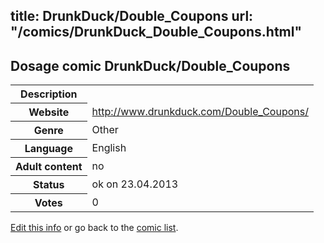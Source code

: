 title: DrunkDuck/Double_Coupons
url: "/comics/DrunkDuck_Double_Coupons.html"
---
Dosage comic DrunkDuck/Double_Coupons
-----------------------------------------

<table class="comicinfo">
<tr>
<th>Description</th><td></td>
</tr>
<tr>
<th>Website</th><td><a href="http://www.drunkduck.com/Double_Coupons/">http://www.drunkduck.com/Double_Coupons/</a></td>
</tr>
<tr>
<th>Genre</th><td>Other</td>
</tr>
<tr>
<th>Language</th><td>English</td>
</tr>
<tr>
<th>Adult content</th><td>no</td>
</tr>
<tr>
<th>Status</th><td>ok on 23.04.2013</td>
</tr>
<tr>
<th>Votes</th><td>0</div></td>
</tr>
</table>

[Edit this info](/comics/DrunkDuck_Double_Coupons_edit.html) or go back to the [comic list](../comic-index.html).
